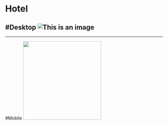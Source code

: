 # Hotel

#Desktop
![This is an image](test.gif)
-----------------------------------------
-----------------------------------------
#Mobile
<img src="test2.gif" width="250"/>

